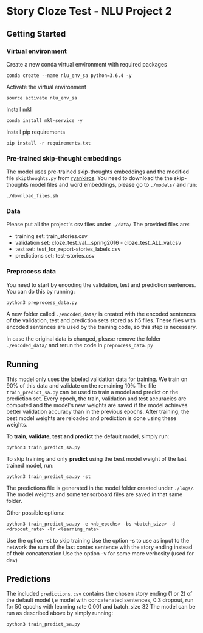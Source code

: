 # Story Cloze Test - NLU Project 2

## Getting Started

### Virtual environment

Create a new conda virtual environment with required packages

```
conda create --name nlu_env_sa python=3.6.4 -y
```

Activate the virtual environment

```
source activate nlu_env_sa
```

Install mkl

```
conda install mkl-service -y
```

Install pip requirements

```
pip install -r requirements.txt
```
### Pre-trained skip-thought embeddings

The model uses pre-trained skip-thoughts embeddings and the modified file `skipthoughts.py` from [ryankiros](https://github.com/ryankiros/skip-thoughts). You need to download the 
the skip-thoughts model files and word embeddings, please go to `./models/` and run:
```
./download_files.sh
```

### Data
Please put all the project's csv files under `./data/`
The provided files are:
- training set: train_stories.csv
- validation set: cloze_test_val__spring2016 - cloze_test_ALL_val.csv
- test set: test_for_report-stories_labels.csv
- predictions set: test-stories.csv

### Preprocess data
You need to start by encoding the validation, test and prediction sentences. You can do this by running:

```
python3 preprocess_data.py
```
A new folder called `./encoded_data/` is created with the encoded sentences of the validation, test and prediction sets stored as h5 files.
These files with encoded sentences are used by the training code, so this step is necessary.

In case the original data is changed, please remove the folder `./encoded_data/` and rerun the code in `preprocess_data.py`

## Running
This model only uses the labeled validation data for training. We train on 90% of this data and validate on the remaining 10%
The file `train_predict_sa.py` can be used to train a model and predict on the prediction set.
Every epoch, the train, validation and test accuracies are computed and the model's new weights are saved if the model achieves better validation accuracy than in the previous epochs.
After training, the best model weights are reloaded and prediction is done using these weights.

To **train, validate, test and predict** the default model, simply run:
```
python3 train_predict_sa.py
```
To skip training and only **predict** using the best model weight of the last trained model, run:
```
python3 train_predict_sa.py -st
```
The predictions file is generated in the model folder created under `./logs/`. The model weights and some tensorboard files are saved in that same folder.

Other possible options:
```
python3 train_predict_sa.py -e <nb_epochs> -bs <batch_size> -d <dropout_rate> -lr <learning_rate>
```
Use the option -st to skip training
Use the option -s to use as input to the network the sum of the last contex sentence with the story ending instead of their concatenation
Use the option -v for some more verbosity (used for dev)

## Predictions

The included `predictions.csv` contains the chosen story ending (1 or 2) of the default model i,e model with concatenated sentences, 0.3 dropout, run for 50 epochs with learning rate 0.001 and batch_size 32
The model can be run as described above by simply running:
```
python3 train_predict_sa.py
```
